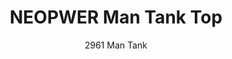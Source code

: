 ---
layout: product
title: NEOPWER Man Tank Top
subtitle: 2961 Man Tank
feature_image:
  - /active/2961-v-man.jpg
  - /active/2961-v-man-1.jpg
price: '38.00'
categories: Upper Body
---